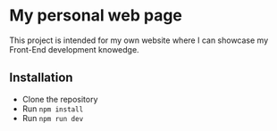 # My personal web page

This project is intended for my own website where I can showcase my Front-End development knowedge.

## Installation

- Clone the repository
- Run `npm install`
- Run `npm run dev`
